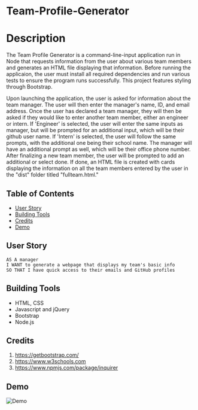 # Team-Profile-Generator


# Description

The Team Profile Generator is a command-line-input application run in Node that requests information from the user about various team members and generates an HTML file displaying that information. Before running the applicaion, the user must install all required dependencies and run various tests to ensure the program runs successfully. This project features styling through Bootstrap. 

Upon launching the application, the user is asked for information about the team manager. The user will then enter the manager's name, ID, and email address. Once the user has declared a team manager, they will then be asked if they would like to enter another team member, either an engineer or intern. If 'Engineer' is selected, the user will enter the same inputs as manager, but will be prompted for an additional input, which will be their github user name. If 'Intern' is selected, the user will follow the same prompts, with the additional one being their school name. The manager will have an additional prompt as well, which will be their office phone number. After finalizing a new team member, the user will be prompted to add an additional or select done. If done, an HTML file is created with cards displaying the information on all the team members entered by the user in the "dist" folder titled "fullteam.html."



## Table of Contents
 * [User Story](#User-Story)
 * [Building Tools](#Building-Tools) 
 * [Credits](#Credits)
 * [Demo](#Demo)




## User Story
<pre><code>AS A manager
I WANT to generate a webpage that displays my team's basic info
SO THAT I have quick access to their emails and GitHub profiles
</code></pre>

## Building Tools 

 * HTML, CSS
 * Javascript and jQuery
 * Bootstrap
 * Node.js


## Credits
1. https://getbootstrap.com/
2. https://www.w3schools.com
3. https://www.npmjs.com/package/inquirer

## Demo

![Demo](https://drive.google.com/file/d/1s-I6YL0zfBCCHlkh7p4BuEWcvevmDkGl/view)

